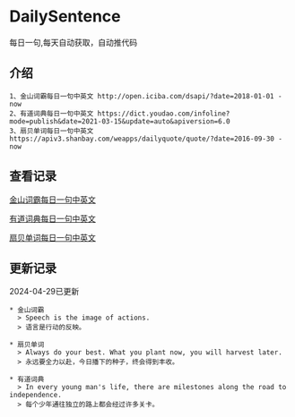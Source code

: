 # DailySentence

每日一句,每天自动获取，自动推代码

## 介绍

```
1、金山词霸每日一句中英文 http://open.iciba.com/dsapi/?date=2018-01-01 - now
2、有道词典每日一句中英文 https://dict.youdao.com/infoline?mode=publish&date=2021-03-15&update=auto&apiversion=6.0
3、扇贝单词每日一句中英文 https://apiv3.shanbay.com/weapps/dailyquote/quote/?date=2016-09-30 - now
```

## 查看记录

[金山词霸每日一句中英文](./data/iciba/)

[有道词典每日一句中英文](./data/youdao/)

[扇贝单词每日一句中英文](./data/shanbay/)

## 更新记录
2024-04-29已更新 
```
* 金山词霸
  > Speech is the image of actions.
  > 语言是行动的反映。

* 扇贝单词
  > Always do your best. What you plant now, you will harvest later.
  > 永远要全力以赴，今日播下的种子，终会得到丰收。

* 有道词典
  > In every young man's life, there are milestones along the road to independence.
  > 每个少年通往独立的路上都会经过许多关卡。

```
